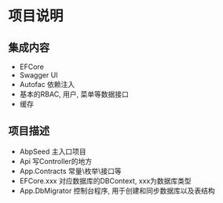 ﻿# 项目说明

## 集成内容

- EFCore
- Swagger UI
- Autofac 依赖注入
- 基本的RBAC, 用户, 菜单等数据接口
- 缓存


## 项目描述
- AbpSeed 主入口项目
- Api 写Controller的地方
- App.Contracts 常量\枚举\接口等
- EFCore.xxx 对应数据库的DBContext, xxx为数据库类型
- App.DbMigrator 控制台程序, 用于创建和同步数据库以及表结构